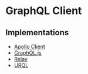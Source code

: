 # GraphQL Client

## Implementations

- [Apollo Client](/apollo/client.md)
- [GraphQL.js](/graphql-js.md)
- [Relay](https://relay.dev/)
- [URQL](/urql.md)

<!--
https://github.com/gqty-dev/gqty
-->
